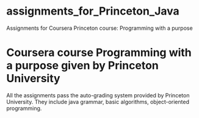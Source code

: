# assignments_for_Princeton_Java
Assignments for Coursera Princeton course: Programming with a purpose
<h1> Coursera course Programming with a purpose given by Princeton University</h1>
All the assignments pass the auto-grading system provided by Princeton University. They include java grammar, basic algorithms, object-oriented programming.
